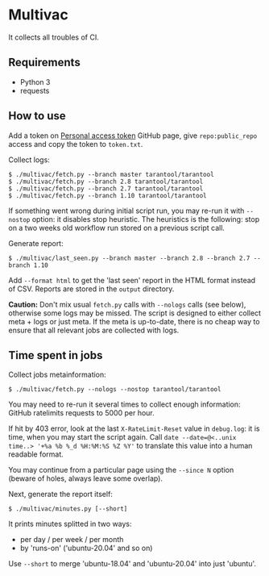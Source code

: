 # Multivac

It collects all troubles of CI.

## Requirements

* Python 3
* requests

## How to use

Add a token on [Personal access token][gh_token] GitHub page, give
`repo:public_repo` access and copy the token to `token.txt`.

Collect logs:

```
$ ./multivac/fetch.py --branch master tarantool/tarantool
$ ./multivac/fetch.py --branch 2.8 tarantool/tarantool
$ ./multivac/fetch.py --branch 2.7 tarantool/tarantool
$ ./multivac/fetch.py --branch 1.10 tarantool/tarantool
```

If something went wrong during initial script run, you may re-run it with
`--nostop` option: it disables stop heuristic. The heuristics is the following:
stop on a two weeks old workflow run stored on a previous script call.

Generate report:

```
$ ./multivac/last_seen.py --branch master --branch 2.8 --branch 2.7 --branch 1.10
```

Add `--format html` to get the 'last seen' report in the HTML format instead of
CSV. Reports are stored in the `output` directory.

**Caution:** Don't mix usual `fetch.py` calls with `--nologs` calls (see
below), otherwise some logs may be missed. The script is designed to either
collect meta + logs or just meta. If the meta is up-to-date, there is no cheap
way to ensure that all relevant jobs are collected with logs.

## Time spent in jobs

Collect jobs metainformation:

```
$ ./multivac/fetch.py --nologs --nostop tarantool/tarantool
```

You may need to re-run it several times to collect enough information: GitHub
ratelimits requests to 5000 per hour.

If hit by 403 error, look at the last `X-RateLimit-Reset` value in `debug.log`:
it is time, when you may start the script again. Call `date --date=@<..unix
time..> '+%a %b %_d %H:%M:%S %Z %Y'` to translate this value into a human
readable format.

You may continue from a particular page using the `--since N` option (beware of
holes, always leave some overlap).

Next, generate the report itself:

```
$ ./multivac/minutes.py [--short]
```

It prints minutes splitted in two ways:

* per day / per week / per month
* by 'runs-on' ('ubuntu-20.04' and so on)

Use `--short` to merge 'ubuntu-18.04' and 'ubuntu-20.04' into just 'ubuntu'.

[gh_token]: https://github.com/settings/tokens
